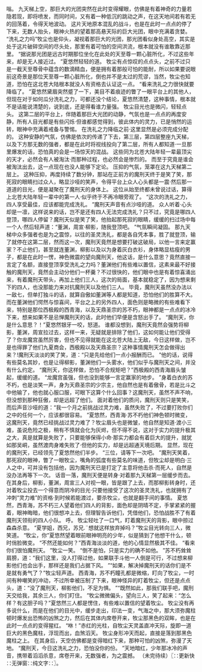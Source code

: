 嗡。
九天梯上空，那巨大的光团突然在此时变得耀眼，仿佛是有着神奇的力量若隐若现，即将喷发，而同时间，又有着一种低沉的跳动之声，在这天地间若有若无的回荡着，令得天地波动。
这片天地原本混乱的战斗，也是在此时一点点的停了下来，无数人抬头，眼神火热的望着那高悬天际的巨大光团，眼中充满着贪婪。
“洗礼之力吗”牧尘也是仰头，凝视着那巨大的光团，那光团看似身处高空，其实是处于这片破碎空间的尽头处，那里有着可怕的空间洪流，根本就没有谁敢靠近那里。
“据说那光团是远古时期那位坐化在此处的天至尊一颗心脏所化，不过这些年来，却是无人接近过。
”夏悠然轻轻的道。
牧尘有点惊叹的点点头，之前不过只是一截天至尊骨中蕴含的数滴精血，便是拥有着那般可怕的能耐，所以如果要说眼前这奇景是那位天至尊一颗心脏所化，倒也并不是太过的荒谬，当然，牧尘也知道，恐怕在这北苍大陆根本就没人有资格去认证这一点。
“看来洗礼之力很快就要降临了。
”夏悠然黛眉突然蹙了一下，美目不着痕迹的瞥了一眼平台上的其他人，但现在对于如何瓜分洗礼之力，可都还没个结论，夏悠然清楚，这种事情，根本就不是话能说清楚的，说到底，还是得看谁力量强。
牧尘目光也是微闪，轻轻点头。
这第二层的平台上，伴随着那巨大光团的动静，气氛也是一点点的再度安静，所有人目光都是有些闪烁·但谁都感觉得到，彼此体内的灵力，已是悄然的运转，眼神中充满着戒备与警惕。
在洗礼之力降临之前·这里显然是必须完成分配的。
这种安静的气氛，仿佛是依次的传递了下去，第三层，第四层整座九天梯，以及下方那无数的强者，都是在此时将视线投向了第二层，所有人都知道·一旦那里爆发的话，恐怕真的会是一场惊天的混战。
这些同为北苍大陆年轻一辈最顶尖的天才，必然会有人被淘汰·而那种过程，也必然会是惨烈的。
而至于究竟是谁会被淘汰出去，这一点现在也没人能够下定论。
压抑的气氛，笼罩在这九天梯第二层上。
这种压抑，再度持续了数分钟，那站在正前方的魔刑天终于是笑了笑，那死寂的眼睛扫过众人，略显沙哑的笑声，令得平台上众人心头都是一震·然后那一道道的目光，便是凝聚在了魔刑天的身体上。
这位从始至终都未曾说过话，算得上北苍大陆年轻一辈中的第一人·似乎终于不再冷眼旁观了。
“这次的洗礼之力，四人享受最佳，应该都能完成洗礼。
”魔刑天声音有点沙哑的道。
众人听着·心头却是一凛，这样说来的话，岂不是还有四人无法完成洗礼？只不过，究竟是哪四人登顶，哪四人停留？魔刑天似是笑了笑，他抬起那死寂的眼睛，缓缓的扫过场中每一个人·然后轻声道：“董渊，周宣·柳影，随我登顶吧。
”气氛瞬间凝固。
那九天梯中众多强者也是为之震惊，以往的圣灵洗礼，都是各自凭本事，胜了就登顶，输了就停在这第二层，然而这一次，魔刑天竟然是想要打破这破局，以他一言来定赢家？不止他们，甚至就连董渊，柳影以及以为身着灰白衣衫，身体略显枯瘦的男子，都是在此时一愣，神色微震的望向魔刑天，他这话，是什么意思？竟然直接一言定了名额，直接登顶享受洗礼之力吗？董渊他们有些难以置信，这素来最不好接触的魔刑天，竟然会主动分他们一杯羹？不过很快的，他们眼中也是有着惊喜涌出来，有着魔刑天带头，再加上他们三人，这次的局面，基本就稳定了，因为想来剩下的四人，也没那能力来对抗魔刑天以及他们三人。
毕竟，魔刑天虽然没办法以一敌七，但单打独斗的话，就算自傲如董渊等人都是知道，恐怕他们的胜算不大。
而在董渊他们愕然与惊喜间，平台之上的另外四人，面色则是略微的有些难看下来，特别是那位西极殿的西青海，以及天鼎圣宗的苏不朽，眼神都是一点点的冰冷下来，想来如果不是忌惮魔刑天的话，此时他们早便是含怒出手了。
“魔刑天，你是什么意思？！”夏悠然银牙一咬，怒道。
谁都没想到，魔刑天竟然会强势将柳影，董渊，周宣拉过去，这样一来，无疑就是排除了他们，这如何能让他们受得了？你龙魔宫虽然厉害，但也不见得就能在这北苍大陆上无敌，今日这样做，岂不是也得罪了他们九夏商会，西极殿以及天鼎圣宗？这种事情魔刑天怎会做得出来？!魔刑天淡淡的笑了笑，道：“只是先给他们一点小报酬而已。
”他的话，说得有些莫名其妙，也是让得柳影，董渊他们一头雾水，他们似乎与魔刑天之间，并没有什么约定。
“魔刑天，你这样做，恐怕不合规矩吧？”西极殿的西青海眉头皱起，缓缓的道。
“龙魔宫虽强，但也没到能够一言定赢家的地步。
”身着白衣的苏不朽，也是淡笑一声，身为天鼎圣宗的少宗主，他自然也是有着傲骨，若是比斗之中他输了，他也就心服口服，可眼下这算个什么回事？这魔刑天，虽然不声不响，但没想到那种狂傲，却是远超了他们。
面对着他们的质问，魔刑天则只是笑笑，而后声音沙哑的道：“我一个月之前挑战过灵力难，虽然失败了，不过要打败你们之中的任何一个，应该都很容易。
”夏悠然，西青海·苏不朽他们神色顿时微变，这魔刑天，竟然已经挑战过灵力难了？牧尘眉头也是微皱，他自然是知道·渡小三难，虽说危险之极，稍有不慎就会化为灰烬，但不得不说，这对于实力的提升极其之大，真是就算是失败了，只要能够保得小命·那实力都会有着巨大的提升，就犹如那吴峒，虽然渡肉身难失败了·但他的实力，却是远超通天境后期。
显然，现在的魔刑天，已经领先了夏悠然他们半步。
“三位，请等下一次吧。
”魔刑天笑着，那死寂的眼神，瞥了一眼牧尘，嘴角的弧度有些莫名的味道，但牧尘却是明白·三人之中，可并没有包括他，因为魔刑天已是打定了主意将他击杀·而死人，自然是没办法再等下一次。
话音一落，魔刑天便是转身·对着那九天梯第一层缓步而去。
在其身后，柳影，董渊，周宣三人对视一眼，皆是跟了上去，而那柳影转身时，还对着牧尘投去一个得意而阴冷的目光·只要他接受了这次的圣灵洗礼，也就拥有了冲刺“灵力难”的资格·到时候若能渡过，要杀牧尘，也就是翻手间的事情。
夏悠然，西青海，苏不朽三人望着他们四人的背影，面色却是阴晴不定，手掌紧紧的握着，眼神晦暗，他们很想冲上去，但理智告诉他们，凭借他们，恐怕战胜不了有着魔刑天领衔的四人小队。
呼。
牧尘轻吐了一口气，盯着魔刑天的背影，眼中掠过森森杀意。
“夏学姐，西兄，苏兄.¨想就这样放弃掉吗？”牧尘目光转向三人，微笑道。
“牧尘，你”夏悠然望着眼前眼神明亮的少年，似是猜到了他想干什么，顿时俏脸微变。
“不然还能如何？”西青海淡淡的道，他的心情显然极其不佳。
“看来你们很怕魔刑天。
”牧尘一笑。
“倒不是怕，只是实力的确不如他。
”苏不朽耸耸肩膀，道：“我们这里，没人打得过他，如果联手斗他一人倒是可行，不过想来柳影他们也会出手，那样还是我们占据下风。
”“如果，解决掉魔刑天的话你们是不是就有勇气了？”牧尘轻声道。
西青海，苏不朽瞳孔都是微缩，盯向了牧尘，一时间有种嘲笑的冲动，不过所幸被压制了下来，眼神怪异的盯着牧尘，但还是点点头，道：“没了魔刑天，柳影他们，不足为惧。
”“既然如此，那我们联手吧，魔刑天交给我，其余三人，你们盯住。
”牧尘微微偏头，望向三人，笑了起来：“怎么样？有这胆子吗？”夏悠然三人都是愣住，有些难以置信的望着牧尘。
牧尘没有再多说什么，而是在他们的目光中，缓步走出，印法一变，气海之中，那大须弥魔柱顿时爆发出恐怖的凶煞之力，然后在其体内席卷开来，牧尘那黑色的双眸，也是在此时一点点的变得猩红。
“咻！”赤红的光柱，自牧尘天灵盖直冲天际，旋即一道巨大的黑色魔柱，浮现而出，血煞滔天。
牧尘身形冲天而起，直接是落到那黑色魔柱之上。
在其身后，天空仿佛都是变得暗红下来，那种可怕的凶煞，弥漫了天地。
“魔刑天，今日这洗礼之力，恐怕没你的份。
”天地暗红，少年那冰冷的声音，携带着滔滔杀意，席卷开来，无数强者，为之震撼。
（未完待续）〖∷更新快∷无弹窗∷纯文字∷〗。
